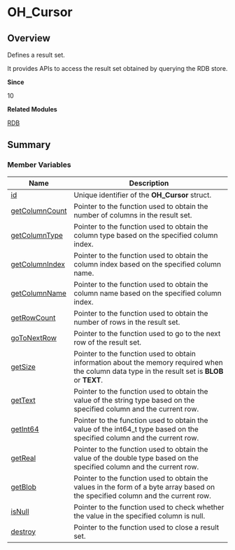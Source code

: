 # OH_Cursor


## Overview

Defines a result set.

It provides APIs to access the result set obtained by querying the RDB store.

**Since**

10

**Related Modules**

[RDB](_r_d_b.md)


## Summary


### Member Variables

| Name| Description|
| -------- | -------- |
| [id](_r_d_b.md#id-15) | Unique identifier of the **OH_Cursor** struct.|
| [getColumnCount](_r_d_b.md#getcolumncount) | Pointer to the function used to obtain the number of columns in the result set.|
| [getColumnType](_r_d_b.md#getcolumntype) | Pointer to the function used to obtain the column type based on the specified column index.|
| [getColumnIndex](_r_d_b.md#getcolumnindex) | Pointer to the function used to obtain the column index based on the specified column name.|
| [getColumnName](_r_d_b.md#getcolumnname) | Pointer to the function used to obtain the column name based on the specified column index.|
| [getRowCount](_r_d_b.md#getrowcount) | Pointer to the function used to obtain the number of rows in the result set.|
| [goToNextRow](_r_d_b.md#gotonextrow) | Pointer to the function used to go to the next row of the result set.|
| [getSize](_r_d_b.md#getsize) | Pointer to the function used to obtain information about the memory required when the column data type in the result set is **BLOB** or **TEXT**.|
| [getText](_r_d_b.md#gettext) | Pointer to the function used to obtain the value of the string type based on the specified column and the current row.|
| [getInt64](_r_d_b.md#getint64) | Pointer to the function used to obtain the value of the int64_t type based on the specified column and the current row.|
| [getReal](_r_d_b.md#getreal) | Pointer to the function used to obtain the value of the double type based on the specified column and the current row.|
| [getBlob](_r_d_b.md#getblob) | Pointer to the function used to obtain the values in the form of a byte array based on the specified column and the current row.|
| [isNull](_r_d_b.md#isnull-12) | Pointer to the function used to check whether the value in the specified column is null.|
| [destroy](_r_d_b.md#destroy-14) | Pointer to the function used to close a result set.|
